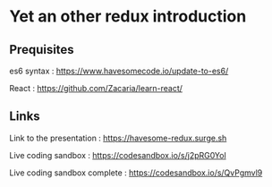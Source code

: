 # Yet an other redux introduction

## Prequisites

es6 syntax : https://www.havesomecode.io/update-to-es6/

React : https://github.com/Zacaria/learn-react/

## Links

Link to the presentation : https://havesome-redux.surge.sh

Live coding sandbox : https://codesandbox.io/s/j2pRG0Yol

Live coding sandbox complete : https://codesandbox.io/s/QvPgmvl9

